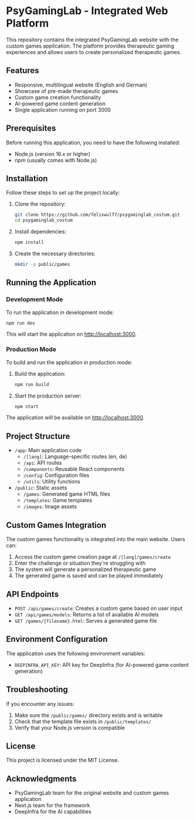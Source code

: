 # PsyGamingLab - Integrated Web Platform

This repository contains the integrated PsyGamingLab website with the custom games application. The platform provides therapeutic gaming experiences and allows users to create personalized therapeutic games.

## Features

- Responsive, multilingual website (English and German)
- Showcase of pre-made therapeutic games
- Custom game creation functionality
- AI-powered game content generation
- Single application running on port 3000

## Prerequisites

Before running this application, you need to have the following installed:

- Node.js (version 16.x or higher)
- npm (usually comes with Node.js)

## Installation

Follow these steps to set up the project locally:

1. Clone the repository:
   ```bash
   git clone https://github.com/felixwulf7/psygaminglab_costum.git
   cd psygaminglab_costum
   ```

2. Install dependencies:
   ```bash
   npm install
   ```

3. Create the necessary directories:
   ```bash
   mkdir -p public/games
   ```

## Running the Application

### Development Mode

To run the application in development mode:

```bash
npm run dev
```

This will start the application on [http://localhost:3000](http://localhost:3000).

### Production Mode

To build and run the application in production mode:

1. Build the application:
   ```bash
   npm run build
   ```

2. Start the production server:
   ```bash
   npm start
   ```

The application will be available on [http://localhost:3000](http://localhost:3000).

## Project Structure

- `/app`: Main application code
  - `/[lang]`: Language-specific routes (en, de)
  - `/api`: API routes
  - `/components`: Reusable React components
  - `/config`: Configuration files
  - `/utils`: Utility functions
- `/public`: Static assets
  - `/games`: Generated game HTML files
  - `/templates`: Game templates
  - `/images`: Image assets

## Custom Games Integration

The custom games functionality is integrated into the main website. Users can:

1. Access the custom game creation page at `/[lang]/games/create`
2. Enter the challenge or situation they're struggling with
3. The system will generate a personalized therapeutic game
4. The generated game is saved and can be played immediately

## API Endpoints

- `POST /api/games/create`: Creates a custom game based on user input
- `GET /api/games/models`: Returns a list of available AI models
- `GET /games/{filename}.html`: Serves a generated game file

## Environment Configuration

The application uses the following environment variables:

- `DEEPINFRA_API_KEY`: API key for DeepInfra (for AI-powered game content generation)

## Troubleshooting

If you encounter any issues:

1. Make sure the `/public/games/` directory exists and is writable
2. Check that the template file exists in `/public/templates/`
3. Verify that your Node.js version is compatible

## License

This project is licensed under the MIT License.

## Acknowledgments

- PsyGamingLab team for the original website and custom games application
- Next.js team for the framework
- DeepInfra for the AI capabilities 